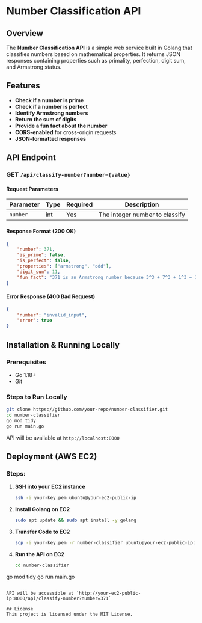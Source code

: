 # Number Classification API

## Overview
The **Number Classification API** is a simple web service built in Golang that classifies numbers based on mathematical properties. It returns JSON responses containing properties such as primality, perfection, digit sum, and Armstrong status.

## Features
- **Check if a number is prime**
- **Check if a number is perfect**
- **Identify Armstrong numbers**
- **Return the sum of digits**
- **Provide a fun fact about the number**
- **CORS-enabled** for cross-origin requests
- **JSON-formatted responses**

## API Endpoint

### GET `/api/classify-number?number={value}`

#### Request Parameters
| Parameter | Type | Required | Description |
|-----------|------|----------|-------------|
| `number`  | int  | Yes      | The integer number to classify |

#### Response Format (200 OK)
```json
{
    "number": 371,
    "is_prime": false,
    "is_perfect": false,
    "properties": ["armstrong", "odd"],
    "digit_sum": 11,
    "fun_fact": "371 is an Armstrong number because 3^3 + 7^3 + 1^3 = 371"
}
```

#### Error Response (400 Bad Request)
```json
{
    "number": "invalid_input",
    "error": true
}
```

## Installation & Running Locally

### Prerequisites
- Go 1.18+
- Git

### Steps to Run Locally
```sh
git clone https://github.com/your-repo/number-classifier.git
cd number-classifier
go mod tidy
go run main.go
```

API will be available at `http://localhost:8000`

## Deployment (AWS EC2)
### Steps:
1. **SSH into your EC2 instance**
   ```sh
   ssh -i your-key.pem ubuntu@your-ec2-public-ip
   ```
2. **Install Golang on EC2**
   ```sh
   sudo apt update && sudo apt install -y golang
   ```
3. **Transfer Code to EC2**
   ```sh
   scp -i your-key.pem -r number-classifier ubuntu@your-ec2-public-ip:~
   ```
4. **Run the API on EC2**
   ```sh
   cd number-classifier
go mod tidy
go run main.go
   ```

API will be accessible at `http://your-ec2-public-ip:8000/api/classify-number?number=371`

## License
This project is licensed under the MIT License.

